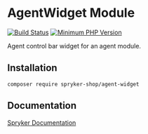 # AgentWidget Module
[![Build Status](https://travis-ci.org/spryker-shop/agent-widget.svg)](https://travis-ci.org/spryker-shop/agent-widget)
[![Minimum PHP Version](https://img.shields.io/badge/php-%3E%3D%207.2-8892BF.svg)](https://php.net/)

Agent control bar widget for an agent module.

## Installation

```
composer require spryker-shop/agent-widget
```

## Documentation

[Spryker Documentation](https://academy.spryker.com/developing_with_spryker/module_guide/modules.html)
